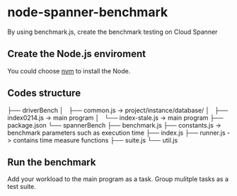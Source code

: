 # node-spanner-benchmark
By using benchmark.js, create the benchmark testing on Cloud Spanner

## Create the Node.js enviroment

You could choose [nvm](https://github.com/nvm-sh/nvm) to install the Node.

## Codes structure

├── driverBench
│   ├── common.js         -> project/instance/database/
│   ├── index0214.js      -> main program
│   └── index-stale.js    -> main program
├── package.json
└── spannerBench
    ├── benchmark.js
    ├── constants.js      -> benchmark parameters such as execution time
    ├── index.js
    ├── runner.js         -> contains time measure functions
    ├── suite.js
    └── util.js

## Run the benchmark

Add your workload to the main program as a task. Group mulitple tasks as a test suite.

